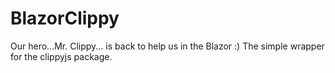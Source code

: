 # BlazorClippy
Our hero...Mr. Clippy... is back to help us in the Blazor :)  The simple wrapper for the clippyjs package.
